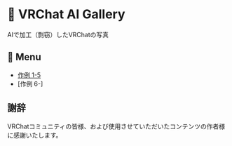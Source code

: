 # 🎨 VRChat AI Gallery

AIで加工（剽窃）したVRChatの写真

## 📑 Menu
- [作例 1-5](List1-5.md)
- [作例 6-]



## 謝辞

VRChatコミュニティの皆様、および使用させていただいたコンテンツの作者様に感謝いたします。
